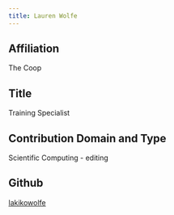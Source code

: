 ```yaml
---
title: Lauren Wolfe
---
```

## Affiliation
The Coop


## Title
Training Specialist


## Contribution Domain and Type
Scientific Computing - editing


## Github
[lakikowolfe](https://github.com/lakikowolfe)
